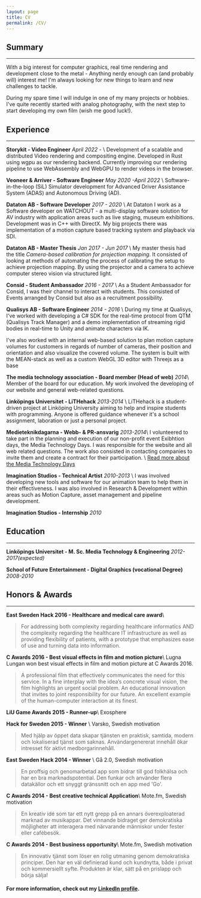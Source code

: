 ```yaml
---
layout: page
title: CV
permalink: /CV/
---
```



## Summary
---
With a big interest for computer graphics, real time rendering and development close to the metal -
Anything nerdy enough can (and probably will) interest me! I'm always looking for new things to
learn and new challenges to tackle.

During my spare time I will indulge in one of my many projects or hobbies. I've quite recently
started with analog photography, with the next step to start developing my own film (wish me good
luck!).

## Experience
---
**Storykit - Video Engineer** *April 2022 -* \\
Development of a scalable and distributed Video rendering and compositing engine. Developed in Rust
using wgpu as our rendering backend. Currently improving our rendering pipeline to use
WebAssembly and WebGPU to render videos in the browser.

**Veoneer & Arriver - Software Engineer** *May 2020 -April 2022* \\
Software-in-the-loop (SiL) Simulator development for Advanced Driver Assistance
System (ADAS) and Autonomous Driving (AD).

**Dataton AB - Software Developer** *2017 - 2020* \\
At Dataton I work as a Software developer on WATCHOUT - a multi-display software
solution for AV industry with application areas such as live staging, museum exhibitions.
Development was in C++ with DirectX. My big projects there was implementation of a motion capture
based tracking system and playback via SDI.

**Dataton AB - Master Thesis** *Jan 2017 - Jun 2017* \\
My master thesis had the title *Camera-based calibration for projection
mapping*. It consisted of looking at methods of automating the process of
calibrating the setup to achieve projection mapping. By using the projector and
a camera to achieve computer stereo vision via structured light.

**Consid - Student Ambassador** *2016 - 2017* \\
As a Student Ambassador for Consid, I was their channel to interact with
students. This consisted of Events arranged by Consid but also as a recruitment
possibility.

**Qualisys AB - Software Engineer** *2014 - 2016* \\
During my time at Qualisys, I've worked with developing a C# SDK for the real-time protocol from QTM (Qualisys Track Manager) and a demo implementation of streaming rigid bodies in real-time to Unity and animate characters via IK.

I've also worked with an internal web-based solution to plan motion capture volumes for customers in regards of number of cameras, their position and orientation and also visualize the covered volume. The system is built with the MEAN-stack as well as a custom WebGL 3D editor with Threejs as a base

**The media technology association - Board member (Head of web)** *2014*\\
Member of the board for our education. My work involved the developing of our website and general web-related questions.

**Linköpings Universitet - LiTHehack** *2013-2014* \\
LiTHehack is a student-driven project at Linköping University aiming to help and inspire students with programming. Anyone is offered guidance whenever it's a school assignment, laboration or just a personal project.

**Medieteknikdagarna - Webb- & PR-ansvarig** *2013-2014*\\
I volunteered to take part in the planning and execution of our non-profit event Exibhtion days, the Media Technology Days. I was responsible for the website and all web related questions. The work also consisted in contacting companies to invite them and create a contract for their participation. \\
[Read more about the Media Technology Days](http://medieteknikdagarna.se/en/about)

**Imagination Studios - Technical Artist** *2010-2013* \\
I was involved developing new tools and software for our animation team to help them in their effectiveness. I was also involved in Research & Development within areas such as Motion Capture, asset management and pipeline development.

**Imagination Studios - Internship** *2010*

## Education
---
**Linköpings Universitet - M. Sc. Media Technology & Engineering** *2012-2017(expected)*

**School of Future Entertainment - Digital Graphics (vocational Degree)** *2008-2010*


## Honors & Awards
---

**East Sweden Hack 2016 - Healthcare and medical care award**\\

> For addressing both complexity regarding healthcare informatics AND the complexity regarding the healthcare IT infrastructure as well as providing flexibility of patients, with a prototype that emphasizes ease of use and turning data into information.

**C Awards 2016 - Best visual effects in film and motion picture**\\
Lugna Lungan won best visual effects in film and motion picture at C Awards 2016.

> A professional film that effectively communicates the need for this service. In a fine interplay with the idea’s concrete visual vision, the film highlights an urgent social problem. An educational innovation that invites to joint responsibility for our future. An excellent example of the human-computer interaction at its finest.

**LiU Game Awards 2015 - Runner-up**\\
Exosphere

**Hack for Sweden 2015 - Winner** \\
Varsko, Swedish motivation

> Med hjälp av öppet data skapar tjänsten en praktisk, samtida, modern och lokaliserad tjänst som saknas. Användargenererat innehåll ökar intresset för aktivt medborgarinnehåll.

**East Sweden Hack 2014 - Winner** \\
Gå 2.0, Swedish motivation

> En proffsig och genomarbetad app som bidrar till god folkhälsa och har en bra marknadspotential. Den funkar och använder flera datakällor och ett snyggt gränssnitt och en app med 'Go'.


**C Awards 2014 - Best creative technical Application**\\
Mote.fm, Swedish  motivation

> En kreativ idé som tar ett nytt grepp på en annars överexploaterad marknad av musikappar. Det vinnande bidraget ger demokratiska möjligheter att interagera med närvarande människor under fester eller cafébesök.


**C Awards 2014 - Best business opportunity**\\
Mote.fm, Swedish  motivation

> En innovativ tjänst som löser en rolig utmaning genom demokratiska principer. Den har en väl definierad kund och kundnytta, både i privat och kommersiellt syfte. Produkten är klar, sätt på en prislapp och börja sälja!


#### For more information, check out my [LinkedIn profile](http://se.linkedin.com/in/eriksandren).
